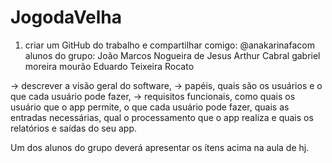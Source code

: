 # JogodaVelha
1) criar um GitHub do trabalho e compartilhar comigo: @anakarinafacom
alunos do grupo: João Marcos Nogueira de Jesus
Arthur Cabral
gabriel moreira mourão
Eduardo Teixeira Rocato


-> descrever a visão geral do software,
-> papéis, quais são os usuários e o que cada usuário pode fazer,
-> requisitos funcionais, como quais os usuário que o app permite, o que cada usuário pode fazer, quais as entradas necessárias, qual o processamento que o app realiza e quais os relatórios e saídas do seu app.

Um dos alunos do grupo deverá apresentar os ítens acima na aula de hj.
